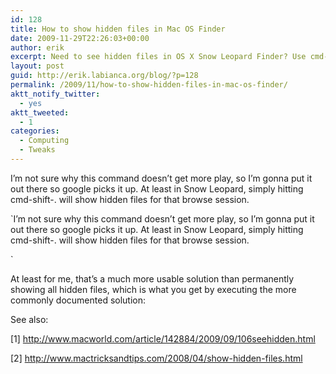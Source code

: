 ```yaml
---
id: 128
title: How to show hidden files in Mac OS Finder
date: 2009-11-29T22:26:03+00:00
author: erik
excerpt: Need to see hidden files in OS X Snow Leopard Finder? Use cmd-shift-.
layout: post
guid: http://erik.labianca.org/blog/?p=128
permalink: /2009/11/how-to-show-hidden-files-in-mac-os-finder/
aktt_notify_twitter:
  - yes
aktt_tweeted:
  - 1
categories:
  - Computing
  - Tweaks
---
```

I&#8217;m not sure why this command doesn&#8217;t get more play, so I&#8217;m gonna put it out there so google picks it up. At least in Snow Leopard, simply hitting cmd-shift-. will show hidden files for that browse session.

`I&#8217;m not sure why this command doesn&#8217;t get more play, so I&#8217;m gonna put it out there so google picks it up. At least in Snow Leopard, simply hitting cmd-shift-. will show hidden files for that browse session.

` 

At least for me, that&#8217;s a much more usable solution than permanently showing all hidden files, which is what you get by executing the more commonly documented solution:

See also:
  
[1] <http://www.macworld.com/article/142884/2009/09/106seehidden.html>
  
[2] <http://www.mactricksandtips.com/2008/04/show-hidden-files.html>